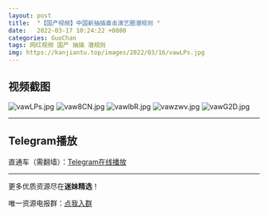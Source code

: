 ```yaml
---
layout: post
title:  "【国产视频】中国新抽插直击演艺圈潜规则 "
date:   2022-03-17 10:24:22 +0800
categories: GuoChan
tags: 网红视频 国产 抽插 潜规则
img: https://kanjiantu.top/images/2022/03/16/vawLPs.jpg
---
```



## 视频截图

![vawLPs.jpg](https://kanjiantu.top/images/2022/03/16/vawLPs.jpg)
![vaw8CN.jpg](https://kanjiantu.top/images/2022/03/16/vaw8CN.jpg)
![vawlbR.jpg](https://kanjiantu.top/images/2022/03/16/vawlbR.jpg)
![vawzwv.jpg](https://kanjiantu.top/images/2022/03/16/vawzwv.jpg)
![vawG2D.jpg](https://kanjiantu.top/images/2022/03/16/vawG2D.jpg)

* * *
## Telegram播放

直通车（需翻墙）：[Telegram在线播放](https://t.me/mimeijingxuan/91)

* * *
更多优质资源尽在**迷妹精选**！

唯一资源电报群：[点我入群](https://t.me/mimeijingxuan)


